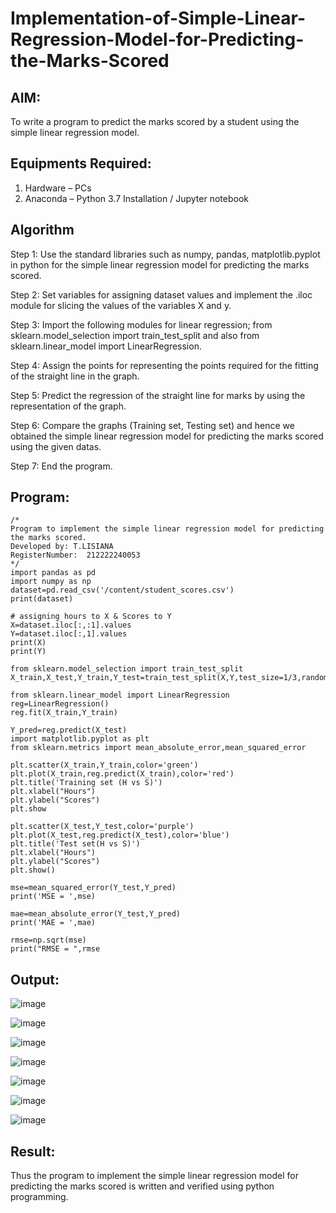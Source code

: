 # Implementation-of-Simple-Linear-Regression-Model-for-Predicting-the-Marks-Scored

## AIM:
To write a program to predict the marks scored by a student using the simple linear regression model.

## Equipments Required:
1. Hardware – PCs
2. Anaconda – Python 3.7 Installation / Jupyter notebook

## Algorithm

Step 1: Use the standard libraries such as numpy, pandas, matplotlib.pyplot in python for the simple linear regression model for predicting the marks scored.

Step 2: Set variables for assigning dataset values and implement the .iloc module for slicing the values of the variables X and y.

Step 3: Import the following modules for linear regression; from sklearn.model_selection import train_test_split and also from sklearn.linear_model import LinearRegression.

Step 4: Assign the points for representing the points required for the fitting of the straight line in the graph.

Step 5: Predict the regression of the straight line for marks by using the representation of the graph.

Step 6: Compare the graphs (Training set, Testing set) and hence we obtained the simple linear regression model for predicting the marks scored using the given datas.

Step 7: End the program.

## Program:
```
/*
Program to implement the simple linear regression model for predicting the marks scored.
Developed by: T.LISIANA
RegisterNumber:  212222240053
*/
import pandas as pd
import numpy as np
dataset=pd.read_csv('/content/student_scores.csv')
print(dataset)

# assigning hours to X & Scores to Y
X=dataset.iloc[:,:1].values
Y=dataset.iloc[:,1].values
print(X)
print(Y)

from sklearn.model_selection import train_test_split
X_train,X_test,Y_train,Y_test=train_test_split(X,Y,test_size=1/3,random_state=0)

from sklearn.linear_model import LinearRegression
reg=LinearRegression()
reg.fit(X_train,Y_train)

Y_pred=reg.predict(X_test)
import matplotlib.pyplot as plt
from sklearn.metrics import mean_absolute_error,mean_squared_error

plt.scatter(X_train,Y_train,color='green')
plt.plot(X_train,reg.predict(X_train),color='red')
plt.title('Training set (H vs S)')
plt.xlabel("Hours")
plt.ylabel("Scores")
plt.show

plt.scatter(X_test,Y_test,color='purple')
plt.plot(X_test,reg.predict(X_test),color='blue')
plt.title('Test set(H vs S)')
plt.xlabel("Hours")
plt.ylabel("Scores")
plt.show()

mse=mean_squared_error(Y_test,Y_pred)
print('MSE = ',mse)

mae=mean_absolute_error(Y_test,Y_pred)
print('MAE = ',mae)

rmse=np.sqrt(mse)
print("RMSE = ",rmse

```

## Output:
![image](https://github.com/lisianathiruselvan/Implementation-of-Simple-Linear-Regression-Model-for-Predicting-the-Marks-Scored/assets/119389971/f255707a-e539-4e03-ba8d-b67fd29e00c1)

![image](https://github.com/lisianathiruselvan/Implementation-of-Simple-Linear-Regression-Model-for-Predicting-the-Marks-Scored/assets/119389971/dbc04532-6dac-49b2-b6a0-2b5787ed549a)

![image](https://github.com/lisianathiruselvan/Implementation-of-Simple-Linear-Regression-Model-for-Predicting-the-Marks-Scored/assets/119389971/1440c817-e245-4068-baf1-30f955d36229)

![image](https://github.com/lisianathiruselvan/Implementation-of-Simple-Linear-Regression-Model-for-Predicting-the-Marks-Scored/assets/119389971/a243c703-7bc2-4002-abc3-c1cb5370b3ed)

![image](https://github.com/lisianathiruselvan/Implementation-of-Simple-Linear-Regression-Model-for-Predicting-the-Marks-Scored/assets/119389971/9175245e-fe42-4538-8349-98b8dfc7ce57)

![image](https://github.com/lisianathiruselvan/Implementation-of-Simple-Linear-Regression-Model-for-Predicting-the-Marks-Scored/assets/119389971/4aa337cc-149c-4f21-bb22-9fb2031071ac)

![image](https://github.com/lisianathiruselvan/Implementation-of-Simple-Linear-Regression-Model-for-Predicting-the-Marks-Scored/assets/119389971/a98418fc-ae64-4af8-aeab-ac597057ccfb)


## Result:
Thus the program to implement the simple linear regression model for predicting the marks scored is written and verified using python programming.

